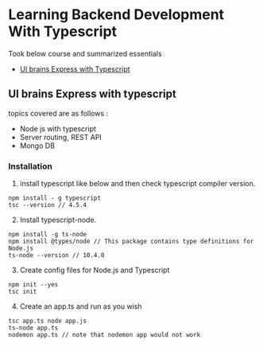 # Learning Backend Development With Typescript
Took below course and summarized essentials

- [UI brains Express with Typescript](https://youtube.com/playlist?list=PLgp11Hu-N4DQjwdRpePYd7tNjmDyGfNck)

## UI brains Express with typescript
topics covered are as follows : 
- Node js with typescript
- Server routing, REST API
- Mongo DB

### Installation
1. install typescript like below and then check typescript compiler version.
```
npm install - g typescript
tsc --version // 4.5.4
```

2. Install typescript-node. 
```
npm install -g ts-node
npm install @types/node // This package contains type definitions for Node.js 
ts-node --version // 10.4.0
```

3. Create config files for Node.js and Typescript
```
npm init --yes
tsc init
```

4. Create an app.ts and run as you wish
```
tsc app.ts node app.js
ts-node app.ts
nodemon app.ts // note that nodemon app would not work
```